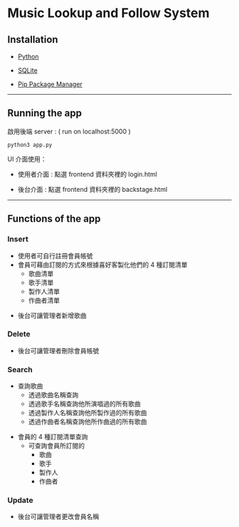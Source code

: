 # Music Lookup and Follow System

## Installation

- [Python](https://www.python.org/)

* [SQLite](https://www.sqlite.org/index.html)

- [Pip Package Manager](https://pypi.org/)

---

## Running the app

啟用後端 server : ( run on localhost:5000 )

```
python3 app.py
```

UI 介面使用：

- 使用者介面 : 點選 frontend 資料夾裡的 login.html

* 後台介面 : 點選 frontend 資料夾裡的 backstage.html

---

## Functions of the app

### Insert

- 使用者可自行註冊會員帳號
- 會員可藉由訂閱的方式來根據喜好客製化他們的 4 種訂閱清單
  - 歌曲清單
  - 歌手清單
  - 製作人清單
  - 作曲者清單

* 後台可讓管理者新增歌曲

### Delete

- 後台可讓管理者刪除會員帳號

### Search

- 查詢歌曲
  - 透過歌曲名稱查詢
  - 透過歌手名稱查詢他所演唱過的所有歌曲
  - 透過製作人名稱查詢他所製作過的所有歌曲
  - 透過作曲者名稱查詢他所作曲過的所有歌曲

* 會員的 4 種訂閱清單查詢
  - 可查詢會員所訂閱的
    - 歌曲
    - 歌手
    - 製作人
    - 作曲者

### Update

- 後台可讓管理者更改會員名稱
